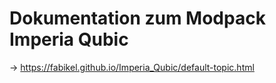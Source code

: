 # Dokumentation zum Modpack Imperia Qubic

-> https://fabikel.github.io/Imperia_Qubic/default-topic.html


